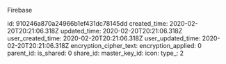 Firebase

id: 910246a870a24966b1ef431dc78145dd
created_time: 2020-02-20T20:21:06.318Z
updated_time: 2020-02-20T20:21:06.318Z
user_created_time: 2020-02-20T20:21:06.318Z
user_updated_time: 2020-02-20T20:21:06.318Z
encryption_cipher_text: 
encryption_applied: 0
parent_id: 
is_shared: 0
share_id: 
master_key_id: 
icon: 
type_: 2